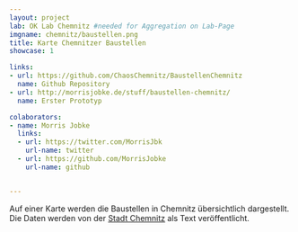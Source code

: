 ```yaml
---
layout: project
lab: OK Lab Chemnitz #needed for Aggregation on Lab-Page
imgname: chemnitz/baustellen.png
title: Karte Chemnitzer Baustellen
showcase: 1

links:
- url: https://github.com/ChaosChemnitz/BaustellenChemnitz
  name: Github Repository
- url: http://morrisjobke.de/stuff/baustellen-chemnitz/
  name: Erster Prototyp

colaborators:
- name: Morris Jobke
  links:
  - url: https://twitter.com/MorrisJbk
    url-name: twitter
  - url: https://github.com/MorrisJobke
    url-name: github


---
```


Auf einer Karte werden die Baustellen in Chemnitz übersichtlich dargestellt. Die Daten werden von der [Stadt Chemnitz][] als Text veröffentlicht.

[Stadt Chemnitz]: http://www.chemnitz.de/chemnitz/de/aktuelles/baustellenservice/index.itl
